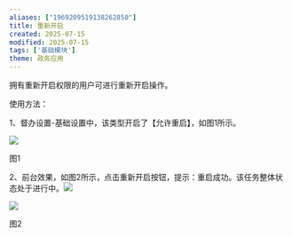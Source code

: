 ```yaml
---
aliases: ["1969209519138262850"]
title: 重新开启
created: 2025-07-15
modified: 2025-07-15
tags: ['基础模块']
theme: 政务应用
---
```


拥有重新开启权限的用户可进行重新开启操作。

使用方法：

1、督办设置-基础设置中，该类型开启了【允许重启】，如图1所示。

![](610f3fbdd79f228f04ee8a05ddd9c9e7.jpg)

图1

2、前台效果，如图2所示，点击重新开启按钮，提示：重启成功。该任务整体状态处于进行中。![](57092893d04244cf654811d9b6cadc15.jpg)

![](1b130302d083894ff5b924c06d9c36c5.jpg)

图2